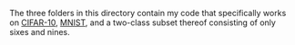 The three folders in this directory contain my code that specifically works on
[CIFAR-10](https://www.cs.toronto.edu/~kriz/cifar.html), 
[MNIST](http://yann.lecun.com/exdb/mnist/), and a two-class subset thereof consisting
of only sixes and nines.
